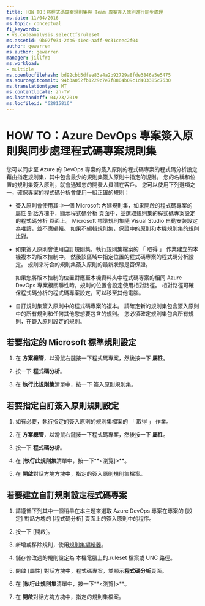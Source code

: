 ```yaml
---
title: HOW TO：將程式碼專案規則集與 Team 專案簽入原則進行同步處理
ms.date: 11/04/2016
ms.topic: conceptual
f1_keywords:
- vs.codeanalysis.selecttfsruleset
ms.assetid: 9b02f934-2db6-41ec-aaff-9c31ceec2f04
author: gewarren
ms.author: gewarren
manager: jillfra
ms.workload:
- multiple
ms.openlocfilehash: bd92cbb5dfee83a4a2b92729a8fde3846a5e5475
ms.sourcegitcommit: 94b3a052fb1229c7e7f8804b09c1d403385c7630
ms.translationtype: MT
ms.contentlocale: zh-TW
ms.lasthandoff: 04/23/2019
ms.locfileid: "62815816"
---
```

# <a name="how-to-synchronize-code-project-rule-sets-with-an-azure-devops-project-check-in-policy"></a>HOW TO：Azure DevOps 專案簽入原則與同步處理程式碼專案規則集

您可以同步至 Azure 的 DevOps 專案的簽入原則的程式碼專案的程式碼分析設定藉由指定規則集，其中包含最少的規則集簽入原則中指定的規則。 您的名稱和位置的規則集簽入原則，就會通知您的開發人員潛在客戶。 您可以使用下列選項之一，確保專案的程式碼分析會使用一組正確的規則：

- 簽入原則會使用其中一個 Microsoft 內建規則集，如果開啟的程式碼專案的 屬性 對話方塊中，顯示程式碼分析 頁面中，並選取規則集的程式碼專案設定的程式碼分析 頁面上。 Microsoft 標準規則集隨 Visual Studio 自動安裝設定為唯讀，並不應編輯。 如果不編輯規則集，保證中的原則和本機規則集的規則比對。

- 如果簽入原則會使用自訂規則集，執行規則集檔案的 「 取得 」 作業建立的本機複本的版本控制中。 然後該區域中指定位置的程式碼專案的程式碼分析設定。 規則来符合的規則集簽入原則的最新狀態是否保證。

     如果您將版本控制的位置對應至本機資料夾中程式碼專案的相同 Azure DevOps 專案根關聯性時，規則的位置會設定使用相對路徑。 相對路徑可確保程式碼分析的程式碼專案設定，可以移至其他電腦。

- 自訂規則集簽入原則中的程式碼專案的複本。 請確定新的規則集包含簽入原則中的所有規則和任何其他您想要包含的規則。 您必須確定規則集包含所有規則，在簽入原則設定的規則。

## <a name="to-specify-a-microsoft-standard-rule-set"></a>若要指定的 Microsoft 標準規則設定

1. 在 **方案總管**，以滑鼠右鍵按一下程式碼專案，然後按一下 **屬性**。

2. 按一下 **程式碼分析**。

3. 在 **執行此規則集**清單中，按一下 簽入原則規則集。

## <a name="to-specify-a-custom-check-in-policy-rule-set"></a>若要指定自訂簽入原則規則設定

1. 如有必要，執行指定的簽入原則的規則集檔案的 「 取得 」 作業。

2. 在 **方案總管**，以滑鼠右鍵按一下程式碼專案，然後按一下 **屬性**。

3. 按一下 **程式碼分析**。

4. 在 [**執行此規則集**清單中，按一下**\<瀏覽]>**。

5. 在 **開啟**對話方塊方塊中，指定的簽入原則規則集檔案。

## <a name="to-create-a-custom-rule-set-for-a-code-project"></a>若要建立自訂規則設定程式碼專案

1. 請遵循下列其中一個稍早在本主題來選取 Azure DevOps 專案在專案的 [設定] 對話方塊的 [程式碼分析] 頁面上的簽入原則中的程序。

2. 按一下 [開啟]。

3. 新增或移除規則，使用[規則集編輯器](../code-quality/working-in-the-code-analysis-rule-set-editor.md)。

4. 儲存修改過的規則設定為 本機電腦上的.ruleset 檔案或 UNC 路徑。

5. 開啟 [屬性] 對話方塊中，程式碼專案，並顯示**程式碼分析**頁面。

6. 在 [**執行此規則集**清單中，按一下**\<瀏覽]>**。

7. 在 **開啟**對話方塊方塊中，指定的規則集檔案。